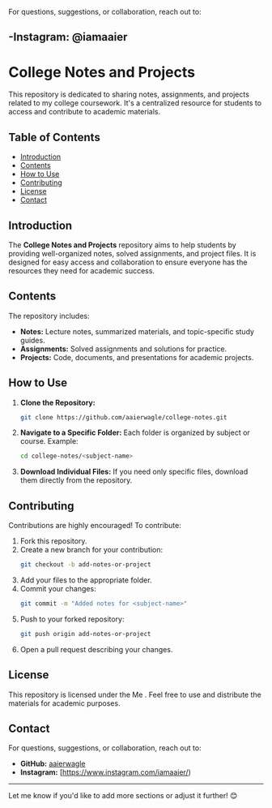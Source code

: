 For questions, suggestions, or collaboration, reach out to:

-Instagram: @iamaaier
---

# College Notes and Projects

This repository is dedicated to sharing notes, assignments, and projects related to my college coursework. It's a centralized resource for students to access and contribute to academic materials.

## Table of Contents

- [Introduction](#introduction)
- [Contents](#contents)
- [How to Use](#how-to-use)
- [Contributing](#contributing)
- [License](#license)
- [Contact](#contact)

## Introduction

The **College Notes and Projects** repository aims to help students by providing well-organized notes, solved assignments, and project files. It is designed for easy access and collaboration to ensure everyone has the resources they need for academic success.

## Contents

The repository includes:

- **Notes:** Lecture notes, summarized materials, and topic-specific study guides.
- **Assignments:** Solved assignments and solutions for practice.
- **Projects:** Code, documents, and presentations for academic projects.

## How to Use

1. **Clone the Repository:**
   ```bash
   git clone https://github.com/aaierwagle/college-notes.git
   ```

2. **Navigate to a Specific Folder:**
   Each folder is organized by subject or course. Example:
   ```bash
   cd college-notes/<subject-name>
   ```

3. **Download Individual Files:**
   If you need only specific files, download them directly from the repository.

## Contributing

Contributions are highly encouraged! To contribute:

1. Fork this repository.
2. Create a new branch for your contribution:
   ```bash
   git checkout -b add-notes-or-project
   ```
3. Add your files to the appropriate folder.
4. Commit your changes:
   ```bash
   git commit -m "Added notes for <subject-name>"
   ```
5. Push to your forked repository:
   ```bash
   git push origin add-notes-or-project
   ```
6. Open a pull request describing your changes.

## License

This repository is licensed under the Me . Feel free to use and distribute the materials for academic purposes.

## Contact

For questions, suggestions, or collaboration, reach out to:

- **GitHub:** [aaierwagle](https://github.com/aaierwagle)
- **Instagram:** [https://www.instagram.com/iamaaier/)

---

Let me know if you'd like to add more sections or adjust it further! 😊
